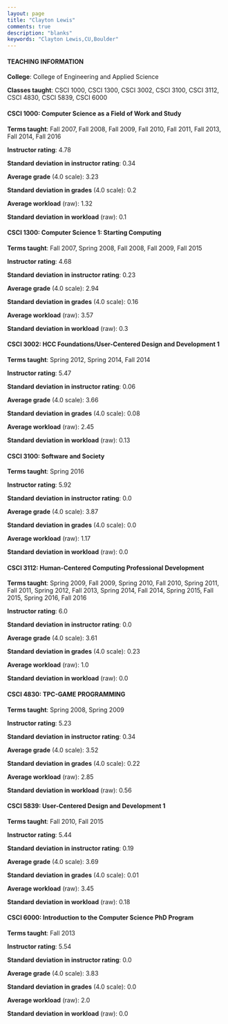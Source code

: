 ```yaml
---
layout: page
title: "Clayton Lewis" 
comments: true
description: "blanks"
keywords: "Clayton Lewis,CU,Boulder"
---
```

<head>
<script src="https://ajax.googleapis.com/ajax/libs/jquery/2.1.3/jquery.min.js"></script>
<script src="https://dl.dropboxusercontent.com/s/pc42nxpaw1ea4o9/highcharts.js?dl=0"></script>
<!-- <script src="../assets/js/highcharts.js"></script> -->
<style type="text/css">@font-face {
	font-family: "Bebas Neue";
	src: url(https://www.filehosting.org/file/details/544349/BebasNeue Regular.otf) format("opentype");
	}
	h1.Bebas { 
		font-family: "Bebas Neue", Verdana, Tahoma;
	}
</style>
</head>
	   
#### TEACHING INFORMATION

**College**: College of Engineering and Applied Science

**Classes taught**: CSCI 1000, CSCI 1300, CSCI 3002, CSCI 3100, CSCI 3112, CSCI 4830, CSCI 5839, CSCI 6000

#### CSCI 1000: Computer Science as a Field of Work and Study

**Terms taught**: Fall 2007, Fall 2008, Fall 2009, Fall 2010, Fall 2011, Fall 2013, Fall 2014, Fall 2016

**Instructor rating**: 4.78

**Standard deviation in instructor rating**: 0.34

**Average grade** (4.0 scale): 3.23

**Standard deviation in grades** (4.0 scale): 0.2

**Average workload** (raw): 1.32

**Standard deviation in workload** (raw): 0.1

#### CSCI 1300: Computer Science 1: Starting Computing

**Terms taught**: Fall 2007, Spring 2008, Fall 2008, Fall 2009, Fall 2015

**Instructor rating**: 4.68

**Standard deviation in instructor rating**: 0.23

**Average grade** (4.0 scale): 2.94

**Standard deviation in grades** (4.0 scale): 0.16

**Average workload** (raw): 3.57

**Standard deviation in workload** (raw): 0.3

#### CSCI 3002: HCC Foundations/User-Centered Design and Development 1

**Terms taught**: Spring 2012, Spring 2014, Fall 2014

**Instructor rating**: 5.47

**Standard deviation in instructor rating**: 0.06

**Average grade** (4.0 scale): 3.66

**Standard deviation in grades** (4.0 scale): 0.08

**Average workload** (raw): 2.45

**Standard deviation in workload** (raw): 0.13

#### CSCI 3100: Software and Society

**Terms taught**: Spring 2016

**Instructor rating**: 5.92

**Standard deviation in instructor rating**: 0.0

**Average grade** (4.0 scale): 3.87

**Standard deviation in grades** (4.0 scale): 0.0

**Average workload** (raw): 1.17

**Standard deviation in workload** (raw): 0.0

#### CSCI 3112: Human-Centered Computing Professional Development

**Terms taught**: Spring 2009, Fall 2009, Spring 2010, Fall 2010, Spring 2011, Fall 2011, Spring 2012, Fall 2013, Spring 2014, Fall 2014, Spring 2015, Fall 2015, Spring 2016, Fall 2016

**Instructor rating**: 6.0

**Standard deviation in instructor rating**: 0.0

**Average grade** (4.0 scale): 3.61

**Standard deviation in grades** (4.0 scale): 0.23

**Average workload** (raw): 1.0

**Standard deviation in workload** (raw): 0.0

#### CSCI 4830: TPC-GAME PROGRAMMING

**Terms taught**: Spring 2008, Spring 2009

**Instructor rating**: 5.23

**Standard deviation in instructor rating**: 0.34

**Average grade** (4.0 scale): 3.52

**Standard deviation in grades** (4.0 scale): 0.22

**Average workload** (raw): 2.85

**Standard deviation in workload** (raw): 0.56

#### CSCI 5839: User-Centered Design and Development 1

**Terms taught**: Fall 2010, Fall 2015

**Instructor rating**: 5.44

**Standard deviation in instructor rating**: 0.19

**Average grade** (4.0 scale): 3.69

**Standard deviation in grades** (4.0 scale): 0.01

**Average workload** (raw): 3.45

**Standard deviation in workload** (raw): 0.18

#### CSCI 6000: Introduction to the Computer Science PhD Program

**Terms taught**: Fall 2013

**Instructor rating**: 5.54

**Standard deviation in instructor rating**: 0.0

**Average grade** (4.0 scale): 3.83

**Standard deviation in grades** (4.0 scale): 0.0

**Average workload** (raw): 2.0

**Standard deviation in workload** (raw): 0.0

